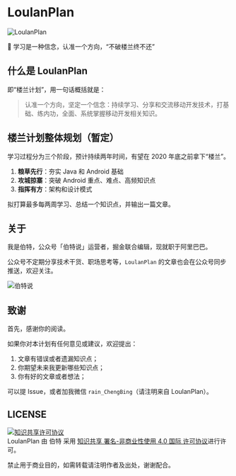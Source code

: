 # LoulanPlan

![LoulanPlan](https://github.com/ruicbAndroid/LoulanPlan/blob/master/Resources/LoulanPaln%20Logo%20Blue.png)

:book: 学习是一种信念，认准一个方向，“不破楼兰终不还”

## 什么是 LoulanPlan

即“楼兰计划”，用一句话概括就是：

> 认准一个方向，坚定一个信念：持续学习、分享和交流移动开发技术，打基础、练内功，全面、系统掌握移动开发相关知识。

## 楼兰计划整体规划（暂定）

学习过程分为三个阶段，预计持续两年时间，有望在 2020 年底之前拿下“楼兰”。

1. **粮草先行**：夯实 Java 和 Android 基础
2. **攻城掠寨**：突破 Android 重点、难点、高频知识点
3. **指挥有方**：架构和设计模式

拟打算最多每两周学习、总结一个知识点，并输出一篇文章。

## 关于

我是伯特，公众号「伯特说」运营者，掘金联合编辑，现就职于阿里巴巴。

公众号不定期分享技术干货、职场思考等，`LoulanPlan` 的文章也会在公众号同步推送，欢迎关注。

![伯特说](https://github.com/ruicbAndroid/LoulanPlan/blob/master/Resources/%E6%88%91%E7%9A%84%E5%85%AC%E4%BC%97%E5%8F%B7.jpg)

## 致谢

首先，感谢你的阅读。

如果你对本计划有任何意见或建议，欢迎提出：

1. 文章有错误或者遗漏知识点；
2. 你期望未来我更新哪些知识点；
3. 你有好的文章或者想法；

可以提 Issue，或者加我微信 `rain_ChengBing`（请注明来自 LoulanPlan）。

## LICENSE

<a rel="license" href="http://creativecommons.org/licenses/by-nc/4.0/"><img alt="知识共享许可协议" style="border-width:0" src="https://i.creativecommons.org/l/by-nc/4.0/88x31.png" /></a><br /><span xmlns:dct="http://purl.org/dc/terms/" href="http://purl.org/dc/dcmitype/Text" property="dct:title" rel="dct:type">LoulanPlan</span> 由 <span xmlns:cc="http://creativecommons.org/ns#" property="cc:attributionName">伯特</span> 采用 <a rel="license" href="http://creativecommons.org/licenses/by-nc/4.0/">知识共享 署名-非商业性使用 4.0 国际 许可协议</a>进行许可。

禁止用于商业目的，如需转载请注明作者及出处，谢谢配合。
